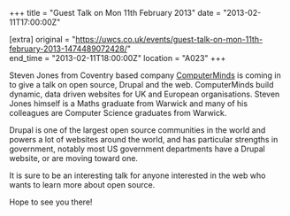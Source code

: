 +++
title = "Guest Talk on Mon 11th February 2013"
date = "2013-02-11T17:00:00Z"

[extra]
original = "https://uwcs.co.uk/events/guest-talk-on-mon-11th-february-2013-1474489072428/"    
end_time = "2013-02-11T18:00:00Z"
location = "A023"
+++

Steven Jones from Coventry based company [ComputerMinds](http://www.computerminds.co.uk/) is coming in to give a talk on open source, Drupal and the web. ComputerMinds build dynamic, data driven websites for UK and European organisations. Steven Jones himself is a Maths graduate from Warwick and many of his colleagues are Computer Science graduates from Warwick.

Drupal is one of the largest open source communities in the world and powers a lot of websites around the world, and has particular strengths in government, notably most US government departments have a Drupal website, or are moving toward one.

It is sure to be an interesting talk for anyone interested in the web who wants to learn more about open source.

Hope to see you there\!


